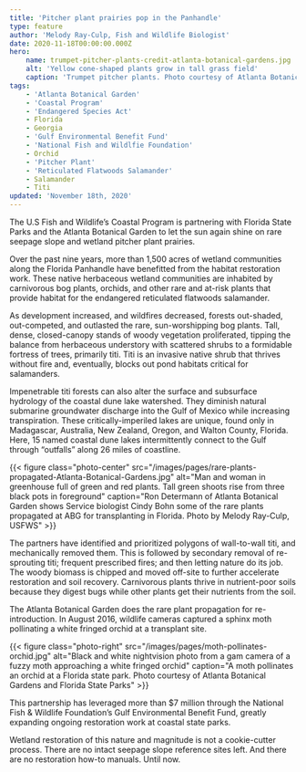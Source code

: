 ```yaml
---
title: 'Pitcher plant prairies pop in the Panhandle'
type: feature
author: 'Melody Ray-Culp, Fish and Wildlife Biologist'
date: 2020-11-18T00:00:00.000Z
hero:
    name: trumpet-pitcher-plants-credit-atlanta-botanical-gardens.jpg
    alt: 'Yellow cone-shaped plants grow in tall grass field'
    caption: 'Trumpet pitcher plants. Photo courtesy of Atlanta Botanical Garden'
tags:
    - 'Atlanta Botanical Garden'
    - 'Coastal Program'
    - 'Endangered Species Act'
    - Florida
    - Georgia
    - 'Gulf Environmental Benefit Fund'
    - 'National Fish and Wildlfie Foundation'
    - Orchid
    - 'Pitcher Plant'
    - 'Reticulated Flatwoods Salamander'
    - Salamander
    - Titi
updated: 'November 18th, 2020'
---
```


The U.S Fish and Wildlife’s Coastal Program is partnering with Florida State Parks and the Atlanta Botanical Garden to let the sun again shine on rare seepage slope and wetland pitcher plant prairies.

Over the past nine years, more than 1,500 acres of wetland communities along the Florida Panhandle have benefitted from the habitat restoration work. These native herbaceous wetland communities are inhabited by carnivorous bog plants, orchids, and other rare and at-risk plants that provide habitat for the endangered reticulated flatwoods salamander. 

As development increased, and wildfires decreased, forests out-shaded, out-competed, and outlasted the rare, sun-worshipping bog plants. Tall, dense, closed-canopy stands of woody vegetation proliferated, tipping the balance from herbaceous understory with scattered shrubs to a formidable fortress of trees, primarily titi. Titi is an invasive native shrub that thrives without fire and, eventually, blocks out pond habitats critical for salamanders.

Impenetrable titi forests can also alter the surface and subsurface hydrology of the coastal dune lake watershed. They diminish natural submarine groundwater discharge into the Gulf of Mexico while increasing transpiration. These critically-imperiled lakes are unique, found only in Madagascar, Australia, New Zealand, Oregon, and Walton County, Florida. Here, 15 named coastal dune lakes intermittently connect to the Gulf through “outfalls” along 26 miles of coastline. 

{{< figure class="photo-center" src="/images/pages/rare-plants-propagated-Atlanta-Botanical-Gardens.jpg" alt="Man and woman in greenhouse full of green and red plants. Tall green shoots rise from three black pots in foreground" caption="Ron Determann of Atlanta Botanical Garden shows Service biologist Cindy Bohn some of the rare plants propagated at ABG for transplanting in Florida. Photo by Melody Ray-Culp, USFWS" >}}

The partners have identified and prioritized polygons of wall-to-wall titi, and mechanically removed them. This is followed by secondary removal of re-sprouting titi; frequent prescribed fires; and then letting nature do its job. The woody biomass is chipped and moved off-site to further accelerate restoration and soil recovery. Carnivorous plants thrive in nutrient-poor soils because they digest bugs while other plants get their nutrients from the soil. 

The Atlanta Botanical Garden does the rare plant propagation for re-introduction. In August 2016, wildlife cameras captured a sphinx moth pollinating a white fringed orchid at a transplant site.

{{< figure class="photo-right" src="/images/pages/moth-pollinates-orchid.jpg" alt="Black and white nightvision photo from a gam camera of a fuzzy moth approaching a white fringed orchid" caption="A moth pollinates an orchid at a Florida state park. Photo courtesy of Atlanta Botanical Gardens and Florida State Parks" >}}

This partnership has leveraged more than $7 million through the National Fish & Wildlife Foundation’s Gulf Environmental Benefit Fund, greatly expanding ongoing restoration work at coastal state parks. 

Wetland restoration of this nature and magnitude is not a cookie-cutter process. There are no intact seepage slope reference sites left. And there are no restoration how-to manuals. Until now.


